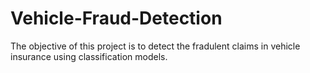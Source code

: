 # Vehicle-Fraud-Detection
The objective of this project is to detect the fradulent claims in vehicle insurance using classification models.
